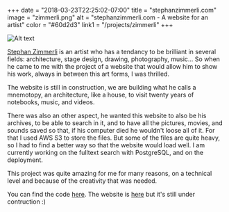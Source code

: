 +++
date = "2018-03-23T22:25:02-07:00"
title = "stephanzimmerli.com"
image = "zimmerli.png"
alt = "stephanzimmerli.com - A website for an artist"
color = "#60d2d3"
link1 = "/projects/zimmerli"
+++



![Alt text](/images/zimmerli.png)

[Stephan Zimmerli](https://stephanzimmerli.com) is an artist who has a tendancy to be brilliant in several fields: architecture, stage design, drawing, photography, music... So when he came to me with the project of a website that would allow him to show his work, always in between this art forms, I was thrilled.

The website is still in construction, we are building what he calls a mnemotopy, an architecture, like a house, to visit twenty years of notebooks, music, and videos.

There was also an other aspect, he wanted this website to also be his archives, to be able to search in it, and to have all the pictures, movies, and sounds saved so that, if his computer died he wouldn't loose all of it. For that I used AWS S3 to store the files. But some of the files are quite heavy, so I had to find a better way so that the website would load well. I am currently working on the fulltext search with PostgreSQL, and on the deployment.

This project was quite amazing for me for many reasons, on a technical level and because of the creativity that was needed.

You can find the code [here](https://github.com/louiseGrandjonc/mnemotopy).
The website is [here](https://stephanzimmerli.com) but it's still under contruction :)